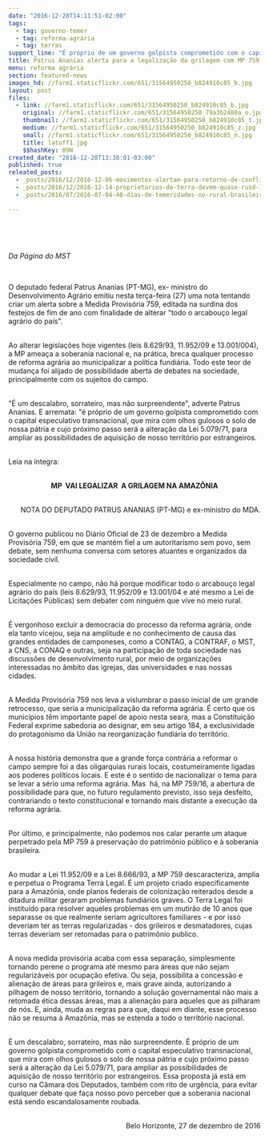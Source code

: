 ```yaml
---
date: "2016-12-28T14:11:51-02:00"
tags:
  - tag: governo-temer
  - tag: reforma-agrária
  - tag: terras
support_line: "É próprio de um governo golpista comprometido com o capital especulativo transnacional, que mira com olhos gulosos o solo de nossa pátria."
title: Patrus Ananias alerta para a legalização da grilagem com MP 759
menu: reforma agrária
section: featured-news
images_hd: //farm1.staticflickr.com/651/31564950250_b824910c85_b.jpg
layout: post
files:
  - link: //farm1.staticflickr.com/651/31564950250_b824910c85_b.jpg
    original: //farm1.staticflickr.com/651/31564950250_79a3b2480a_o.jpg
    thumbnail: //farm1.staticflickr.com/651/31564950250_b824910c85_t.jpg
    medium: //farm1.staticflickr.com/651/31564950250_b824910c85_z.jpg
    small: //farm1.staticflickr.com/651/31564950250_b824910c85_n.jpg
    title: latuff1.jpg
    $$hashKey: 09N
created_date: "2016-12-28T13:38:01-03:00"
published: true
releated_posts:
  - _posts/2016/12/2016-12-06-movimentos-alertam-para-retorno-de-conflitos-violentos-no-campo.md
  - _posts/2016/12/2016-12-14-proprietarios-de-terra-devem-quase-rusd-1-trilhao-a-uniao.md
  - _posts/2016/07/2016-07-04-40-dias-de-temeridades-no-rural-brasileiro.md

---
```

<p>&nbsp;</p>

<p>&nbsp;</p>

<p><em>Da P&aacute;gina do MST</em></p>

<p>&nbsp;</p>

<p>O deputado federal Patrus Ananias (PT-MG), ex- ministro do Desenvolvimento Agr&aacute;rio emitiu nesta ter&ccedil;a-feira (27) uma nota tentando criar um alerta sobre a Medida Provis&oacute;ria 759, editada na surdina dos festejos de fim de ano com finalidade de alterar &quot;todo o arcabou&ccedil;o legal agr&aacute;rio do pa&iacute;s&quot;.</p>

<p><br />
Ao alterar legisla&ccedil;&otilde;es hoje vigentes (leis 8.629/93, 11.952/09 e 13.001/004), a MP amea&ccedil;a a soberania nacional e, na pr&aacute;tica, breca qualquer processo de reforma agr&aacute;ria ao municipalizar a pol&iacute;tica fundi&aacute;ria. Todo este teor de mudan&ccedil;a foi alijado de possibilidade aberta de debates na sociedade, principalmente com os sujeitos do campo.</p>

<p><br />
&quot;&Eacute; um descalabro, sorrateiro, mas n&atilde;o surpreendente&quot;, adverte Patrus Ananias. E arremata: &quot;&eacute; pr&oacute;prio de um governo golpista comprometido com o capital especulativo transnacional, que mira com olhos gulosos o solo de nossa p&aacute;tria e cujo pr&oacute;ximo passo ser&aacute; a altera&ccedil;&atilde;o da Lei 5.079/71, para ampliar as possibilidades de aquisi&ccedil;&atilde;o de nosso territ&oacute;rio por estrangeiros.</p>

<p><br />
Leia na &iacute;ntegra:</p>

<p style="text-align: center;"><br />
<strong>MP&nbsp; VAI LEGALIZAR&nbsp; A GRILAGEM NA AMAZ&Ocirc;NIA</strong></p>

<p style="text-align: right;"><br />
NOTA DO DEPUTADO PATRUS ANANIAS (PT-MG) e ex-ministro do MDA.</p>

<p><br />
O governo publicou no Di&aacute;rio Oficial de 23 de dezembro a Medida Provis&oacute;ria 759, em que se mant&eacute;m fiel a um autoritarismo sem povo, sem debate, sem nenhuma conversa com setores atuantes e organizados da sociedade civil.</p>

<p><br />
Especialmente no campo, n&atilde;o h&aacute; porque modificar todo o arcabou&ccedil;o legal agr&aacute;rio do pa&iacute;s (leis 8.629/93, 11.952/09 e 13.001/04 e at&eacute; mesmo a Lei de Licita&ccedil;&otilde;es P&uacute;blicas) sem debater com ningu&eacute;m que vive no meio rural.</p>

<p><br />
&Eacute; vergonhoso excluir a democracia do processo da reforma agr&aacute;ria, onde ela tanto vicejou, seja na amplitude e no conhecimento de causa das grandes entidades de camponeses, como a CONTAG, a CONTRAF, o MST, a CNS, a CONAQ e outras, seja na participa&ccedil;&atilde;o de toda sociedade nas discuss&otilde;es de desenvolvimento rural, por meio de organiza&ccedil;&otilde;es interessadas no &acirc;mbito das igrejas, das universidades e nas nossas cidades.</p>

<p><br />
A Medida Provis&oacute;ria 759 nos leva a vislumbrar o passo inicial de um grande retrocesso, que seria a municipaliza&ccedil;&atilde;o da reforma agr&aacute;ria. &Eacute; certo que os munic&iacute;pios t&ecirc;m importante papel de apoio nesta seara, mas a Constitui&ccedil;&atilde;o Federal exprime sabedoria ao designar, em seu artigo 184, a exclusividade do protagonismo da Uni&atilde;o na reorganiza&ccedil;&atilde;o fundi&aacute;ria do territ&oacute;rio.</p>

<p><br />
A nossa hist&oacute;ria demonstra que a grande for&ccedil;a contr&aacute;ria a reformar o campo sempre foi a das oligarquias rurais locais, costumeiramente ligadas aos poderes pol&iacute;ticos locais. E este &eacute; o sentido de nacionalizar o tema para se levar a s&eacute;rio uma reforma agr&aacute;ria. Mas&nbsp; h&aacute;, na MP 759/16, a abertura de possibilidade para que, no futuro regulamento previsto, isso seja desfeito, contrariando o texto constitucional e tornando mais distante a execu&ccedil;&atilde;o da reforma agr&aacute;ria.</p>

<p><br />
Por &uacute;ltimo, e principalmente, n&atilde;o podemos nos calar perante um ataque perpetrado pela MP 759 &agrave; preserva&ccedil;&atilde;o do patrim&ocirc;nio p&uacute;blico e &agrave; soberania brasileira.</p>

<p><br />
Ao mudar a Lei 11.952/09 e a Lei 8.666/93, a MP 759 descaracteriza, amplia e perpetua o Programa Terra Legal. &Eacute; um projeto criado especificamente para a Amaz&ocirc;nia, onde planos federais de coloniza&ccedil;&atilde;o reiterados desde a ditadura militar geraram problemas fundi&aacute;rios graves. O Terra Legal foi institu&iacute;do para resolver aqueles problemas em um mutir&atilde;o de 10 anos que separasse os que realmente seriam agricultores familiares - e por isso deveriam ter as terras regularizadas - dos grileiros e desmatadores, cujas terras deveriam ser retomadas para o patrim&ocirc;nio publico.</p>

<p><br />
A nova medida provis&oacute;ria acaba com essa separa&ccedil;&atilde;o, simplesmente tornando perene o programa at&eacute; mesmo para &aacute;reas que n&atilde;o sejam regulariz&aacute;veis por ocupa&ccedil;&atilde;o efetiva. Ou seja, possibilita a concess&atilde;o e aliena&ccedil;&atilde;o de &aacute;reas para grileiros e, mais grave ainda, autorizando a pilhagem de nosso territ&oacute;rio, tornando a solu&ccedil;&atilde;o governamental n&atilde;o mais a retomada &eacute;tica dessas &aacute;reas, mas a aliena&ccedil;&atilde;o para aqueles que as pilharam de n&oacute;s. E, ainda, muda as regras para que, daqui em diante, esse processo n&atilde;o se resuma &agrave; Amaz&ocirc;nia, mas se estenda a todo o territ&oacute;rio nacional.</p>

<p><br />
&Eacute; um descalabro, sorrateiro, mas n&atilde;o surpreendente. &Eacute; pr&oacute;prio de um governo golpista comprometido com o capital especulativo transnacional, que mira com olhos gulosos o solo de nossa p&aacute;tria e cujo pr&oacute;ximo passo ser&aacute; a altera&ccedil;&atilde;o da Lei 5.079/71, para ampliar as possibilidades de aquisi&ccedil;&atilde;o de nosso territ&oacute;rio por estrangeiros. Essa proposta j&aacute; est&aacute; em curso na C&acirc;mara dos Deputados, tamb&eacute;m com rito de urg&ecirc;ncia, para evitar qualquer debate que fa&ccedil;a nosso povo perceber que a soberania nacional est&aacute; sendo escandalosamente roubada.</p>

<p style="text-align: right;"><br />
Belo Horizonte, 27 de dezembro de 2016</p>
